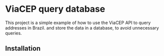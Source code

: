# ViaCEP query database

This project is a simple example of how to use the ViaCEP API to query addresses in Brazil. and store the data in a database, to avoid unnecessary queries.

## Installation